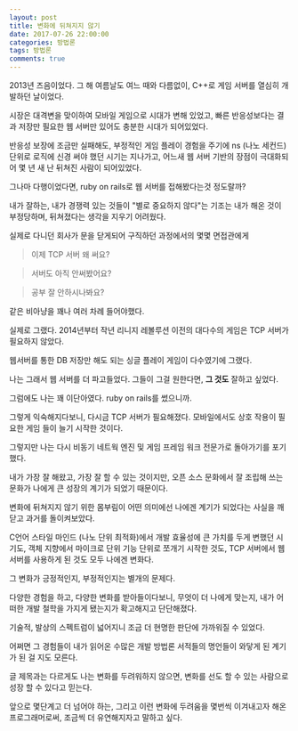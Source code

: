```yaml
---
layout: post
title: 변화에 뒤쳐지지 않기
date: 2017-07-26 22:00:00
categories: 방법론
tags: 방법론
comments: true
---
```


2013년 즈음이었다. 그 해 여름날도 여느 때와 다름없이, C++로 게임 서버를 열심히 개발하던 날이었다.

시장은 대격변을 맞이하여 모바일 게임으로 시대가 변해 있었고, 빠른 반응성보다는 결과 저장만 필요한 웹 서버만 있어도 충분한 시대가 되어있었다.

반응성 보장에 조금만 실패해도, 부정적인 게임 플레이 경험을 주기에 ns (나노 세컨드) 단위로 로직에 신경 써야 했던 시기는 지나가고, 어느새 웹 서버 기반의 장점이 극대화되어 몇 년 새 난 뒤쳐진 사람이 되어있었다.

그나마 다행이었다면, ruby on rails로 웹 서버를 접해봤다는것 정도랄까?

내가 잘하는, 내가 경쟁력 있는 것들이 "별로 중요하지 않다"는 기조는 내가 해온 것이 부정당하며, 뒤쳐졌다는 생각을 지우기 어려웠다. 

실제로 다니던 회사가 문을 닫게되어 구직하던 과정에서의 몇몇 면접관에게

>이제 TCP 서버 왜 써요?

>서버도 아직 안써봤어요? 

>공부 잘 안하시나봐요?

같은 비아냥을 꽤나 여러 차례 들어야했다.


실제로 그랬다. 2014년부터 작년 리니지 레볼루션 이전의 대다수의 게임은 TCP 서버가 필요하지 않았다.

웹서버를 통한 DB 저장만 해도 되는 싱글 플레이 게임이 다수였기에 그랬다.

나는 그래서 웹 서버를 더 파고들었다.
그들이 그걸 원한다면, **그 것도** 잘하고 싶었다.

그럼에도 나는 꽤 이단아였다. ruby on rails를 썼으니까.

그렇게 익숙해지다보니, 다시금 TCP 서버가 필요해졌다.
모바일에서도 상호 작용이 필요한 게임 들이 늘기 시작한 것이다.

그렇지만 나는 다시 비동기 네트웍 엔진 및 게임 프레임 워크 전문가로 돌아가기를 포기했다.

내가 가장 잘 해왔고, 가장 잘 할 수 있는 것이지만, 오픈 소스 문화에서 잘 조립해 쓰는 문화가 나에게 큰 성장의 계기가 되었기 때문이다.

변화에 뒤쳐지지 않기 위한 몸부림이 어떤 의미에선 나에겐 계기가 되었다는 사실을 깨닫고 과거를 돌이켜보았다.

C언어 스타일 마인드 (나노 단위 최적화)에서 개발 효율성에 큰 가치를 두게 변했던 시기도, 객체 지향에서 마이크로 단위 기능 단위로 쪼개기 시작한 것도, TCP 서버에서 웹 서버를 사용하게 된 것도 모두 나에겐 변화다.

그 변화가 긍정적인지, 부정적인지는 별개의 문제다.

다양한 경험을 하고, 다양한 변화를 받아들이다보니, 무엇이 더 나에게 맞는지, 내가 어떠한 개발 철학을 가지게 됐는지가 확고해지고 단단해졌다.

기술적, 발상의 스펙트럼이 넓어지니 조금 더 현명한 판단에 가까워질 수 있었다.

어쩌면 그 경험들이 내가 읽어온 수많은 개발 방법론 서적들의 명언들이 와닿게 된 계기가 된 걸 지도 모른다.

글 제목과는 다르게도 나는 변화를 두려워하지 않으면, 변화를 선도 할 수 있는 사람으로 성장 할 수 있다고 믿는다.

앞으로 몇단계고 더 넘어야 하는, 그리고 이런 변화에 두려움을 몇번씩 이겨내고자 해온 프로그래머로써, 조금씩 더 유연해지자고 말하고 싶다.